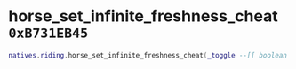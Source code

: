 # horse_set_infinite_freshness_cheat `0xB731EB45`

```lua
natives.riding.horse_set_infinite_freshness_cheat(_toggle --[[ boolean ]])
```